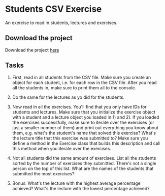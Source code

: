 # Students CSV Exercise

An exercise to read in students, lectures and exercises.

## Download the project

Download the project [here](https://github.com/rubymonstas-zurich/students-csv/archive/master.zip)

## Tasks

1) First, read in all students from the CSV file. Make sure you create an object for each student, i.e. for each row in the CSV file. After you read all the students in, make sure to print them all to the console.

2) Do the same for the lectures as yo did for the students.

3) Now read in all the exercises. You'll find that you only have IDs for students and lectures. Make sure that you initialize the exercise object with a student and a lecture object you loaded in 1) and 2). If you loaded the exercises successfully, make sure to iterate over the exercises (or just a smaller number of them) and print out everything you know about them, e.g. what's the student's name that solved this exercise? What's the lecture title that this exercise was submitted to? Make sure you define a method in the Exercise class that builds this description and call this method when you iterate over the exercises.

4) Not all students did the same amount of exercises. List all the students sorted by the number of exercises they submitted. There's not a single person on the top of this list. What are the names of the students that submitted the most exercises?

5) Bonus: What's the lecture with the highest average percentage achieved? What's the lecture with the lowest percentage achieved?
